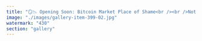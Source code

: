 ```yaml
---
title: "🪞📉 Opening Soon: Bitcoin Market Place of Shame<br /><br />Not an art gallery. A reckoning.<br /><br />Each NFT: a mirror. A scar. A crystallized contradiction. Proof-of-Cognitive-Dissonance etched on-chain.<br /><br />From the Whale Who Couldn't Exit to the Halving High Priest in Denial. From Frozen Maximalist to Liquidity Mirage.<br /><br />You once believed. Now you just refresh price charts and call it research.<br /><br />Come stare into the tokenized relics of a worldview that calcified too soon. Every piece is for sale. None can be bought with conviction.<br /><br />BTC won’t die. It will haunt. Right here, on-chain."
image: "./images/gallery-item-399-02.jpg"
watermark: "430"
section: "gallery"
---
```

